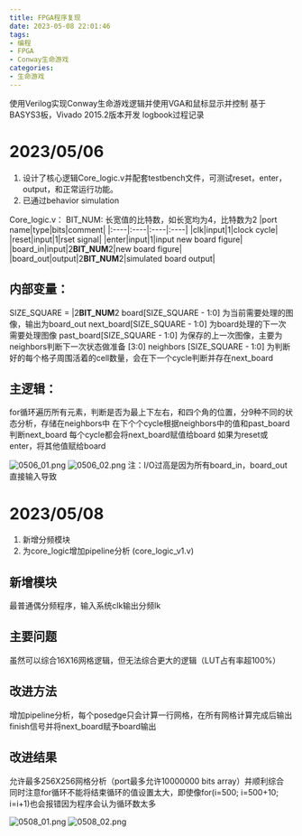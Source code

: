```yaml
---
title: FPGA程序复现
date: 2023-05-08 22:01:46
tags: 
- 编程
- FPGA
- Conway生命游戏
categories: 
- 生命游戏
---
```


使用Verilog实现Conway生命游戏逻辑并使用VGA和鼠标显示并控制
基于BASYS3板，Vivado 2015.2版本开发
logbook过程记录

<!-- more -->

# 2023/05/06
1. 设计了核心逻辑Core_logic.v并配套testbench文件，可测试reset，enter，output，和正常运行功能。
2. 已通过behavior simulation

Core_logic.v：
BIT_NUM: 长宽值的比特数，如长宽均为4，比特数为2
|port name|type|bits|comment|
|:----|:----|:----|:----|
|clk|input|1|clock cycle|
|reset|input|1|rset signal|
|enter|input|1|input new board figure|
|board_in|input|2**BIT_NUM**2|new board figure|
|board_out|output|2**BIT_NUM**2|simulated board output|

## 内部变量：
SIZE_SQUARE = |2**BIT_NUM**2
board[SIZE_SQUARE - 1:0] 为当前需要处理的图像，输出为board_out
next_board[SIZE_SQUARE - 1:0] 为board处理的下一次需要处理图像
past_board[SIZE_SQUARE - 1:0] 为保存的上一次图像，主要为neighbors判断下一次状态做准备
[3:0] neighbors [SIZE_SQUARE - 1:0] 为判断好的每个格子周围活着的cell数量，会在下一个cycle判断并存在next_board

## 主逻辑：
for循环遍历所有元素，判断是否为最上下左右，和四个角的位置，分9种不同的状态分析，存储在neighbors中
在下个个cycle根据neighbors中的值和past_board判断next_board
每个cycle都会将next_board赋值给board
如果为reset或enter，将其他值赋给board

![0506_01.png](0506_01.png)
![0506_02.png](0506_02.png)
注：I/O过高是因为所有board_in，board_out直接输入导致

# 2023/05/08
1. 新增分频模块
2. 为core_logic增加pipeline分析 (core_logic_v1.v)

## 新增模块
最普通偶分频程序，输入系统clk输出分频lk

## 主要问题
虽然可以综合16X16网格逻辑，但无法综合更大的逻辑（LUT占有率超100%）

## 改进方法
增加pipeline分析，每个posedge只会计算一行网格，在所有网格计算完成后输出finish信号并将next_board赋予board输出

## 改进结果
允许最多256X256网格分析（port最多允许10000000 bits array）并顺利综合
同时注意for循环不能将结束循环的值设置太大，即使像for(i=500; i=500+10; i=i+1)也会报错因为程序会认为循环数太多

![0508_01.png](0508_01.png)
![0508_02.png](0508_02.png)